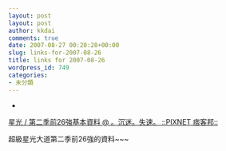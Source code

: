 ```yaml
---
layout: post
layout: post
author: kkdai
comments: true
date: 2007-08-27 00:20:28+00:00
slug: links-for-2007-08-26
title: links for 2007-08-26
wordpress_id: 749
categories:
- 未分類
---
```



	
  * 
		

[星光 / 第二季前26強基本資料 @ 。沉迷。失速。 ::PIXNET 痞客邦::](http://blog.pixnet.net/bamcloud/post/7512770)


		

超級星光大道第二季前26強的資料~~~


	



